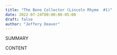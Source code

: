 ```yaml
---
title: "The Bone Collector (Lincoln Rhyme  #1)"
date: 2022-07-24T00:00:00-05:00
draft: false
author: "Jeffery Deaver"
---
```


SUMMARY

<!--more-->

CONTENT